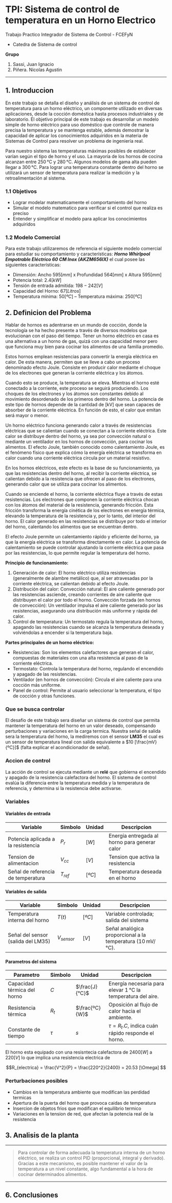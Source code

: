 # TPI: Sistema de control de temperatura en un Horno Electrico

Trabajo Practico Integrador de Sistema de Control - FCEFyN
- Catedra de Sistema de control

**Grupo**
1. Sassi, Juan Ignacio
2. Piñera. Nicolas Agustin

---

## 1. Introduccion

En este trabajo se detalla el diseño y análisis de un sistema de control de temperatura para un horno eléctrico, un componente utilizado en diversas aplicaciones, desde la cocción doméstica hasta procesos industriales y de laboratorio. El objetivo principal de este trabajo es desarrollar un modelo simple de horno eléctrico para uso doméstico que controle de manera precisa la temperatura y se mantenga estable, además demostrar la capacidad de aplicar los conocimientos adquiridos en la materia de Sistemas de Control para resolver un problema de ingeniería real.

Para nuestro sistema las temperaturas máximas posibles de establecer varían según el tipo de horno y el uso. La mayoría de los hornos de cocina alcanzan entre 250 °C y 280 °C. Algunos modelos de gama alta pueden llegar a 300 °C. Para lograr una temperatura constante dentro del horno se utilizará un sensor de temperatura para realizar la medición y la retroalimentación al sistema. 

### 1.1 Objetivos
- Lograr modelar matematicamente el comportamiento del horno
- Simular el modelo matematico para verificar si el control que realiza es preciso
- Entender y simplificar el modelo para aplicar los conocimientos adquiridos

### 1.2 Modelo Comercial
Para este trabajo utilizaremos de referencia el siguiente modelo comercial para estudiar su comportamiento y características: **_Horno Whirlpool Empotrable Eléctrico 60 CM Inox (AKZM656IX)_** el cual posee las siguientes características:

- Dimensión: Ancho $595 [mm]$ x Profundidad $564 [mm]$ x Altura $595 [mm]$
- Potencia total: $2.4 [kW]$
- Tensión de entrada admitida: $198-242 [V]$
- Capacidad del Horno: $67 [Litros]$
- Temperatura mínima: $50 [ºC]$ – Temperatura máxima: $250 [ºC]$

## 2. Definicion del Problema 
Hablar de hornos es adentrarse en un mundo de cocción, donde la tecnología se ha hecho presente a través de diversos modelos que evolucionan con el paso del tiempo. Tener un horno eléctrico en casa es una alternativa a un horno de gas, quizá con una capacidad menor pero que funciona muy bien para cocinar los alimentos de una familia promedio.

Estos hornos emplean resistencias para convertir la energía eléctrica en calor. De esta manera, permiten que se lleve a cabo un proceso denominado efecto Joule. Consiste en producir calor mediante el choque de los electrones que generan la corriente eléctrica y los átomos. 

Cuando esto se produce, la temperatura se eleva. Mientras el horno esté conectado a la corriente, este proceso se seguirá produciendo. Los choques de los electrones y los átomos son constantes debido al movimiento desordenado de los primeros dentro del horno. La potencia de este tipo de hornos depende de la cantidad de [kV] que sean capaces de absorber de la corriente eléctrica. En función de esto, el calor que emitan será mayor o menor.

Un horno eléctrico funciona generando calor a través de resistencias eléctricas que se calientan cuando se conectan a la corriente eléctrica. Este calor se distribuye dentro del horno, ya sea por convección natural o mediante un ventilador en los hornos de convección, para cocinar los alimentos. El efecto Joule, también conocido como calentamiento Joule, es el fenómeno físico que explica cómo la energía eléctrica se transforma en calor cuando una corriente eléctrica circula por un material resistivo.

En los hornos eléctricos, este efecto es la base de su funcionamiento, ya que las resistencias dentro del horno, al recibir la corriente eléctrica, se calientan debido a la resistencia que ofrecen al paso de los electrones, generando calor que se utiliza para cocinar los alimentos.

Cuando se enciende el horno, la corriente eléctrica fluye a través de estas resistencias. Los electrones que componen la corriente eléctrica chocan con los átomos del material de la resistencia, generando fricción. Esta fricción transforma la energía cinética de los electrones en energía térmica, elevando la temperatura de la resistencia y, por lo tanto, del interior del horno. El calor generado en las resistencias se distribuye por todo el interior del horno, calentando los alimentos que se encuentran dentro. 

El efecto Joule permite un calentamiento rápido y eficiente del horno, ya que la energía eléctrica se transforma directamente en calor. La potencia de calentamiento se puede controlar ajustando la corriente eléctrica que pasa por las resistencias, lo que permite regular la temperatura del horno.

**Principio de funcionamiento:**
1.	Generación de calor: El horno eléctrico utiliza resistencias (generalmente de alambre metálico) que, al ser atravesadas por la corriente eléctrica, se calientan debido al efecto Joule. 
2.	Distribución del calor: Convección natural: El aire caliente generado por las resistencias asciende, creando corrientes de aire caliente que distribuyen el calor por todo el horno. Convección forzada (en hornos de convección): Un ventilador impulsa el aire caliente generado por las resistencias, asegurando una distribución más uniforme y rápida del calor. 
3.	Control de temperatura: Un termostato regula la temperatura del horno, apagando las resistencias cuando se alcanza la temperatura deseada y volviéndolas a encender si la temperatura baja.

**Partes principales de un horno eléctrico:**
- Resistencias: Son los elementos calefactores que generan el calor, compuestas de materiales con una alta resistencia al paso de la corriente eléctrica.
- Termostato: Controla la temperatura del horno, regulando el encendido y apagado de las resistencias. 
- Ventilador (en hornos de convección): Circula el aire caliente para una cocción más uniforme. 
- Panel de control: Permite al usuario seleccionar la temperatura, el tipo de cocción y otras funciones. 

### Que se busca controlar

El desafio de este trabajo sera diseñar un sistema de control que permita mantener la temperatura del horno en un valor deseado, compensando perturbaciones y variaciones en la carga termica. Nuestra señal de salida sera la temperatura del horno, la mediremos con el sensor **LM35** el cual es un sensor de temperatura lineal con salida equivalente a $10 [\frac{mV}{ºC}]$ (falta explicar el acondicionador de señal). 

### Accion de control

La acción de control se ejecuta mediante un **relé** que gobierna el encendido y apagado de la resistencia calefactora del horno. El sistema de control evalúa la diferencia entre la temperatura medida y la temperatura de referencia, y determina si la resistencia debe activarse.

### Variables
#### Variables de entrada
|Variable|Simbolo|Unidad|Descripcion|
|---|---|---|---|
|Potencia aplicada a la resistencia|$P_r$|$[W]$|Energia entregada al horno para generar calor|
|Tension de alimentacion|$V_{cc}$|$[V]$|Tension que activa la resistencia|
|Señal de referencia de temperatura|$T_{ref}$|$[ºC]$|Temperatura deseada en el horno|

#### Variables de salida
|Variable|Simbolo|Unidad|Descripcion|
|---|---|---|---|
|Temperatura interna del horno|$T(t)$|$[ºC]$|Variable controlada; salida del sistema|
|Señal del sensor (salida del LM35)|$V_{sensor}$|$[V]$|Señal analógica proporcional a la temperatura (10 mV/°C).|

#### Parametros del sistema
|Parametro|Simbolo|Unidad|Descripcion|
| ---| --- | --- | --- |
|Capacidad térmica del horno|$C$|$\frac{J}{°C}$|Energía necesaria para elevar 1 °C la temperatura del aire.|
|Resistencia térmica| $R_t$| $\frac{ºC}{W}$ | Oposición al flujo de calor hacia el ambiente.|
| Constante de tiempo| $\tau$ | $s$| $\tau = R_t . C$, indica cuán rápido responde el horno. |

El horno esta equipado con una resisntecia calefactora de $2400 [W]$ a $220[V]$ lo que implica una resistencia electrica de

$$R_{electrica} = \frac{V^2}{P} = \frac{220^2}{2400} = 20.53 [\Omega] $$

### Perturbaciones posibles
- Cambios en la temperatura ambiente que modifican las perdidad termicas
- Apertura de la puerta del horno que provoca caidas de temperatura
- Insercion de objetos frios que modifican el equilibrio termico
- Variaciones en la tension de red, que afectan la potencia real de la resistencia 

## 3. Analisis de la planta

---

> Para controlar de forma adecuada la temperatura interna de un horno eléctrico, se realiza un control PID (proporcional, integral y derivado). Gracias a este mecanismo, es posible mantener el valor de la temperatura a un nivel constante, algo fundamental a la hora de cocinar determinados alimentos.

---

## 6. Conclusiones
